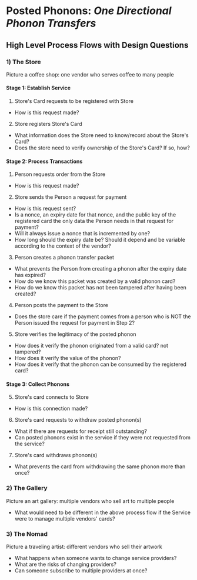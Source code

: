 # Posted Phonons: *One Directional Phonon Transfers*
## High Level Process Flows with Design Questions


### 1) The Store
Picture a coffee shop: one vendor who serves coffee to many people

#### Stage 1: Establish Service
1. Store's Card requests to be registered with Store
  - How is this request made?
2. Store registers Store's Card
  - What information does the Store need to know/record about the Store's Card?
  - Does the store need to verify ownership of the Store's Card? If so, how?

#### Stage 2: Process Transactions
1. Person requests order from the Store
  - How is this request made?
2. Store sends the Person a request for payment
  - How is this request sent?
  - Is a nonce, an expiry date for that nonce, and the public key of the registered
    card the only data the Person needs in that request for payment?
  - Will it always issue a nonce that is incremented by one?
  - How long should the expiry date be? Should it depend and be variable according
    to the context of the vendor?
3. Person creates a phonon transfer packet
  - What prevents the Person from creating a phonon after the expiry date has expired?
  - How do we know this packet was created by a valid phonon card?
  - How do we know this packet has not been tampered after having been created?
4. Person posts the payment to the Store
  - Does the store care if the payment comes from a person who is NOT the Person
    issued the request for payment in Step 2?
5. Store verifies the legitimacy of the posted phonon
  - How does it verify the phonon originated from a valid card? not tampered?
  - How does it verify the value of the phonon?
  - How does it verify that the phonon can be consumed by the registered card?

#### Stage 3: Collect Phonons
5. Store's card connects to Store
  - How is this connection made?
6. Store's card requests to withdraw posted phonon(s)
  - What if there are requests for receipt still outstanding?
  - Can posted phonons exist in the service if they were not requested from the service?
7. Store's card withdraws phonon(s)
  - What prevents the card from withdrawing the same phonon more than once?

### 2) The Gallery
Picture an art gallery: multiple vendors who sell art to multiple people
- What would need to be different in the above process flow if the Service were
to manage multiple vendors' cards?


### 3) The Nomad
Picture a traveling artist: different vendors who sell their artwork
- What happens when someone wants to change service providers?
- What are the risks of changing providers?
- Can someone subscribe to multiple providers at once?
